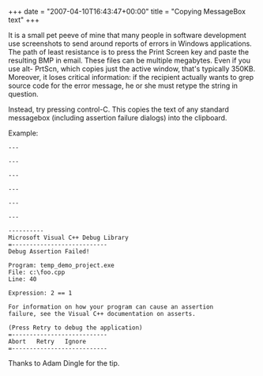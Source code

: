 +++
date = "2007-04-10T16:43:47+00:00"
title = "Copying MessageBox text"
+++



It is a small pet peeve of mine that many people in software development use
screenshots to send around reports of errors in Windows applications. The path
of least resistance is to press the Print Screen key and paste the resulting
BMP in email. These files can be multiple megabytes. Even if you use alt-
PrtScn, which copies just the active window, that's typically 350KB. Moreover,
it loses critical information: if the recipient actually wants to grep source
code for the error message, he or she must retype the string in question.

Instead, try pressing control-C. This copies the text of any standard
messagebox (including assertion failure dialogs) into the clipboard.

Example:

    
    
    ---
    
    ---
    
    ---
    
    ---
    
    ---
    
    ---
    
    ----------
    Microsoft Visual C++ Debug Library
    =---------------------------
    Debug Assertion Failed!
    
    Program: temp_demo_project.exe
    File: c:\foo.cpp
    Line: 40
    
    Expression: 2 == 1
    
    For information on how your program can cause an assertion
    failure, see the Visual C++ documentation on asserts.
    
    (Press Retry to debug the application)
    =---------------------------
    Abort   Retry   Ignore
    =---------------------------

Thanks to Adam Dingle for the tip.

